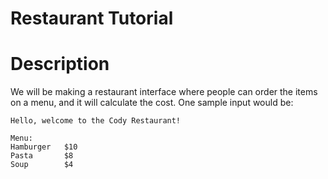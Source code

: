 Restaurant Tutorial
======

# Description
We will be making a restaurant interface where people can order the items on a menu, and it will calculate the cost. One sample input would be:

```text
Hello, welcome to the Cody Restaurant!

Menu:
Hamburger   $10
Pasta       $8
Soup        $4
```
